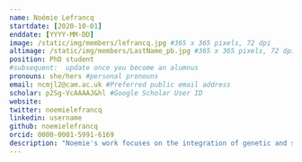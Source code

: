 ```yaml
---
name: Noémie Lefrancq
startdate: [2020-10-01]
enddate: [YYYY-MM-DD]
image: /static/img/members/lefrancq.jpg #365 x 365 pixels, 72 dpi
altimage: /static/img/members/LastName_pb.jpg #365 x 365 pixels, 72 dpi
position: PhD student
#subsequent:  update once you become an alumnus
pronouns: she/hers #personal pronouns
email: ncmjl2@cam.ac.uk #Preferred public email address
scholar: p2Sg-VcAAAAJ&hl #Google Scholar User ID
website: 
twitter: noemielefrancq
linkedin: username
github: noemielefrancq
orcid: 0000-0001-5991-6169
description: "Noemie's work focuses on the integration of genetic and spatial data to better understand the spread, maintenance, and control of pathogens. She is co-supervised by Henrik Salje at the Department of Genetics and Julian Parkhill at the Department of Veterinary Medicine. She is working with datasets of Bordetella pertussis genomes from throughout France as well as other European countries in a collaborative project with the national reference center for Pertussis in France. She also works with Listeria monocytogenes, Streptococcus pneumoniae and dengue virus."
---
```

